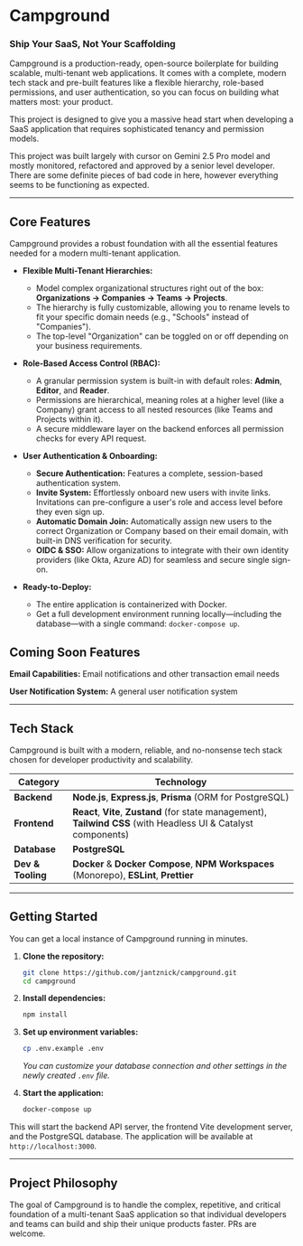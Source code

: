 # Campground

### Ship Your SaaS, Not Your Scaffolding

Campground is a production-ready, open-source boilerplate for building scalable, multi-tenant web applications. It comes with a complete, modern tech stack and pre-built features like a flexible hierarchy, role-based permissions, and user authentication, so you can focus on building what matters most: your product.

This project is designed to give you a massive head start when developing a SaaS application that requires sophisticated tenancy and permission models.

This project was built largely with cursor on Gemini 2.5 Pro model and mostly monitored, refactored and approved by a senior level developer. There are some definite pieces of bad code in here, however everything seems to be functioning as expected. 

---

## Core Features

Campground provides a robust foundation with all the essential features needed for a modern multi-tenant application.

*   **Flexible Multi-Tenant Hierarchies:**
    *   Model complex organizational structures right out of the box: **Organizations → Companies → Teams → Projects**.
    *   The hierarchy is fully customizable, allowing you to rename levels to fit your specific domain needs (e.g., "Schools" instead of "Companies").
    *   The top-level "Organization" can be toggled on or off depending on your business requirements.

*   **Role-Based Access Control (RBAC):**
    *   A granular permission system is built-in with default roles: **Admin**, **Editor**, and **Reader**.
    *   Permissions are hierarchical, meaning roles at a higher level (like a Company) grant access to all nested resources (like Teams and Projects within it).
    *   A secure middleware layer on the backend enforces all permission checks for every API request.

*   **User Authentication & Onboarding:**
    *   **Secure Authentication:** Features a complete, session-based authentication system.
    *   **Invite System:** Effortlessly onboard new users with invite links. Invitations can pre-configure a user's role and access level before they even sign up.
    *   **Automatic Domain Join:** Automatically assign new users to the correct Organization or Company based on their email domain, with built-in DNS verification for security.
    *   **OIDC & SSO:** Allow organizations to integrate with their own identity providers (like Okta, Azure AD) for seamless and secure single sign-on.

*   **Ready-to-Deploy:**
    *   The entire application is containerized with Docker.
    *   Get a full development environment running locally—including the database—with a single command: `docker-compose up`.

## Coming Soon Features

 **Email Capabilities:** Email notifications and other transaction email needs
 
 **User Notification System:** A general user notification system

---

## Tech Stack

Campground is built with a modern, reliable, and no-nonsense tech stack chosen for developer productivity and scalability.

| Category      | Technology                                                                                                                              |
|---------------|-----------------------------------------------------------------------------------------------------------------------------------------|
| **Backend**       | **Node.js**, **Express.js**, **Prisma** (ORM for PostgreSQL)                                                                            |
| **Frontend**      | **React**, **Vite**, **Zustand** (for state management), **Tailwind CSS** (with Headless UI & Catalyst components)                      |
| **Database**      | **PostgreSQL**                                                                                                                          |
| **Dev & Tooling** | **Docker** & **Docker Compose**, **NPM Workspaces** (Monorepo), **ESLint**, **Prettier**                                                    |

---

## Getting Started

You can get a local instance of Campground running in minutes.

1.  **Clone the repository:**
    ```bash
    git clone https://github.com/jantznick/campground.git
    cd campground
    ```

2.  **Install dependencies:**
    ```bash
    npm install
    ```

3.  **Set up environment variables:**
    ```bash
    cp .env.example .env
    ```
    *You can customize your database connection and other settings in the newly created `.env` file.*

4.  **Start the application:**
    ```bash
    docker-compose up
    ```

This will start the backend API server, the frontend Vite development server, and the PostgreSQL database. The application will be available at `http://localhost:3000`.

---

## Project Philosophy

The goal of Campground is to handle the complex, repetitive, and critical foundation of a multi-tenant SaaS application so that individual developers and teams can build and ship their unique products faster. PRs are welcome.
